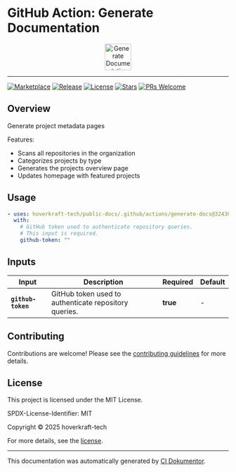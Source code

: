 <!-- header:start -->

# GitHub Action: Generate Documentation

<div align="center">
  <img src="https://opengraph.githubassets.com/3813feb5f8cb3e5d1735128fdc6184592786dd429a58c631d604532ba8fbdedb/hoverkraft-tech/public-docs" width="60px" align="center" alt="Generate Documentation" />
</div>

---

<!-- header:end -->
<!-- badges:start -->

[![Marketplace](https://img.shields.io/badge/Marketplace-generate--documentation-blue?logo=github-actions)](https://github.com/marketplace/actions/generate-documentation)
[![Release](https://img.shields.io/github/v/release/hoverkraft-tech/public-docs)](https://github.com/hoverkraft-tech/public-docs/releases)
[![License](https://img.shields.io/github/license/hoverkraft-tech/public-docs)](http://choosealicense.com/licenses/mit/)
[![Stars](https://img.shields.io/github/stars/hoverkraft-tech/public-docs?style=social)](https://img.shields.io/github/stars/hoverkraft-tech/public-docs?style=social)
[![PRs Welcome](https://img.shields.io/badge/PRs-welcome-brightgreen.svg)](https://github.com/hoverkraft-tech/public-docs/blob/main/CONTRIBUTING.md)

<!-- badges:end -->
<!-- overview:start -->

## Overview

Generate project metadata pages

Features:

- Scans all repositories in the organization
- Categorizes projects by type
- Generates the projects overview page
- Updates homepage with featured projects

<!-- overview:end -->
<!-- usage:start -->

## Usage

```yaml
- uses: hoverkraft-tech/public-docs/.github/actions/generate-docs@324301664aab7911ec8964b5d6510bcee8775afc # main
  with:
    # GitHub token used to authenticate repository queries.
    # This input is required.
    github-token: ""
```

<!-- usage:end -->
<!-- inputs:start -->

## Inputs

| **Input**          | **Description**                                       | **Required** | **Default** |
| ------------------ | ----------------------------------------------------- | ------------ | ----------- |
| **`github-token`** | GitHub token used to authenticate repository queries. | **true**     | -           |

<!-- inputs:end -->
<!-- secrets:start -->
<!-- secrets:end -->
<!-- outputs:start -->
<!-- outputs:end -->
<!-- examples:start -->
<!-- examples:end -->
<!-- contributing:start -->

## Contributing

Contributions are welcome! Please see the [contributing guidelines](https://github.com/hoverkraft-tech/public-docs/blob/main/CONTRIBUTING.md) for more details.

<!-- contributing:end -->
<!-- security:start -->
<!-- security:end -->
<!-- license:start -->

## License

This project is licensed under the MIT License.

SPDX-License-Identifier: MIT

Copyright © 2025 hoverkraft-tech

For more details, see the [license](http://choosealicense.com/licenses/mit/).

<!-- license:end -->
<!-- generated:start -->

---

This documentation was automatically generated by [CI Dokumentor](https://github.com/hoverkraft-tech/ci-dokumentor).

<!-- generated:end -->
